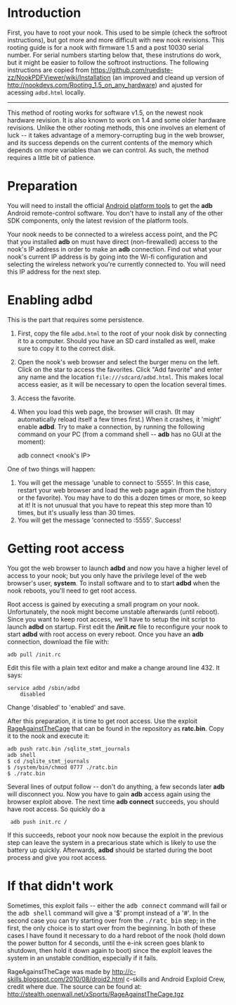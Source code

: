 # Introduction

First, you have to root your nook. This used to be simple (check the softroot instructions), but got more and more difficult with new nook revisions.
This rooting guide is for a nook with firmware 1.5 and a post 10030 serial number. For serial numbers starting below that, these instrutions do work, but it might be easier to follow the softroot instructions.
The following instructions are copied from https://github.com/ruediste-zz/NookPDFViewer/wiki/Installation (an improved and cleand up version of http://nookdevs.com/Rooting_1.5_on_any_hardware) and ajusted for acessing `adbd.html` locally.

***

This method of rooting works for software v1.5, on the newest nook hardware revision. It is also known to work on 1.4 and some older hardware revisions. Unlike the other rooting methods, this one involves an element of luck -- it takes advantage of a memory-corrupting bug in the web browser, and its success depends on the current contents of the memory which depends on more variables than we can control. As such, the method requires a little bit of patience.

# Preparation

You will need to install the official [Android platform tools](https://developer.android.com/studio/releases/platform-tools) to get the **adb** Android remote-control software. You don't have to install any of the other SDK components, only the latest revision of the platform tools.

Your nook needs to be connected to a wireless access point, and the PC that you installed **adb** on must have direct (non-firewalled) access to the nook's IP address in order to make an **adb** connection. Find out what your nook's current IP address is by going into the Wi-fi configuration and selecting the wireless network you're currently connected to. You will need this IP address for the next step.

# Enabling adbd 

This is the part that requires some persistence.
1. First, copy the file `adbd.html` to the root of your nook disk by connecting it to a computer. Should you have an SD card installed as well, make sure to copy it to the correct disk.
1. Open the nook's web browser and select the burger menu on the left. Click on the star to access the favorites. Click "Add favorite" and enter any name and the location `file:///sdcard/adbd.html`. This makes local access easier, as it will be necessary to open the location several times.
1. Access the favorite.
1. When you load this web page, the browser will crash. (It may automatically reload itself a few times first.) When it crashes, it 'might' enable **adbd**. Try to make a connection, by running the following command on your PC (from a command shell -- **adb** has no GUI at the moment):

    adb connect <nook's IP>

One of two things will happen:

1. You will get the message 'unable to connect to <ip address>:5555'. In this case, restart your web browser and load the web page again (from the history or the favorite). You may have to do this a dozen times or more, so keep at it! It is not unusual that you have to repeat this step more than 10 times, but it's usually less than 30 times.
1. You will get the message 'connected to <ip address>:5555'. Success!

# Getting root access

You got the web browser to launch **adbd** and now you have a higher level of access to your nook; but you only have the privilege level of the web browser's user, **system**. To install software and to to start **adbd** when the nook reboots, you'll need to get root access.

Root access is gained by executing a small program on your nook. Unfortunately, the nook might become unstable afterwards (until reboot). Since you want to keep root access, we'll have to setup the init script to launch **adbd** on startup. First edit the **/init.rc** file to reconfigure your nook to start **adbd** with root access on every reboot. Once you have an **adb** connection, download the file with:

    adb pull /init.rc

Edit this file with a plain text editor and make a change around line 432. It says:

    service adbd /sbin/adbd
        disabled

Change 'disabled' to 'enabled' and save.

After this preparation, it is time to get root access. Use the exploit [RageAgainstTheCage](https://github.com/srclib/RageAgainstTheCage/) that can be found in the repository as **ratc.bin**. Copy it to the nook and execute it:

    adb push ratc.bin /sqlite_stmt_journals
    adb shell
    $ cd /sqlite_stmt_journals
    $ /system/bin/chmod 0777 ./ratc.bin
    $ ./ratc.bin

Several lines of output follow -- don't do anything, a few seconds later **adb** will disconnect you. Now you have to gain **adb** access again using the browser exploit above. The next time **adb connect** succeeds, you should have root access. So quickly do a

     adb push init.rc /

If this succeeds, reboot your nook now because the exploit in the previous step can leave the system in a precarious state which is likely to use the battery up quickly. Afterwards, **adbd** should be started during the boot process and give you root access.

# If that didn't work

Sometimes, this exploit fails -- either the <tt>adb connect</tt> command will fail or the <tt>adb shell</tt> command will give a '$' prompt instead of a '#'. In the second case you can try starting over from the <tt>./ratc_bin</tt> step; in the first, the only choice is to start over from the beginning. In both of these cases I have found it necessary to do a hard reboot of the nook (hold down the power button for 4 seconds, until the e-ink screen goes blank to shutdown, then hold it down again to boot) since the exploit leaves the system in an unstable condition, especially if it fails.

RageAgainstTheCage was made by http://c-skills.blogspot.com/2010/08/droid2.html c-skills and Android Exploid Crew, credit where due. The source can be found at: http://stealth.openwall.net/xSports/RageAgainstTheCage.tgz
